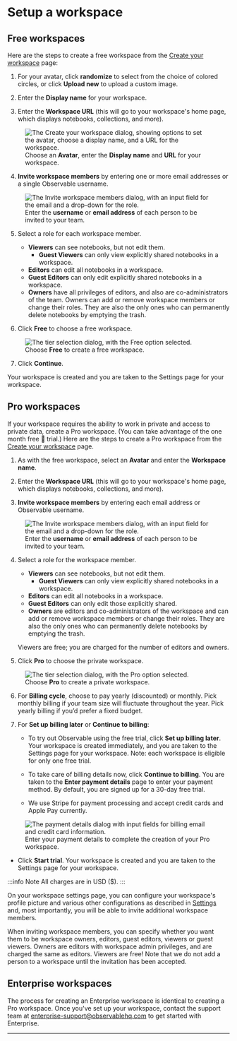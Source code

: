 # Setup a workspace

## Free workspaces

Here are the steps to create a free workspace from the [Create your workspace](https://observablehq.com/team/new) page:
1. For your avatar, click **randomize** to select from the choice of colored circles, or click **Upload new** to upload a custom image.
   
2. Enter the **Display name** for your workspace.
3. Enter the **Workspace URL** (this will go to your workspace's home page, which displays notebooks, collections, and more).
<figure>
  <img
    class="screenshot" style="max-width:450px;"
    src="/accounts-workspaces/assets/createYourTeamAvatar.png"
    alt="The Create your workspace dialog, showing options to set the avatar, choose a display name, and a URL for the workspace."
  />
  <figcaption>Choose an <b>Avatar</b>, enter the <b>Display name</b> and <b>URL</b> for your workspace.</figcaption>
</figure>

4. **Invite workspace members** by entering one or more email addresses or a single Observable username.
<figure>
  <img
    class="screenshot" style="max-width:450px;"
    src="/accounts-workspaces/assets/inviteTeamMembersFree_V2.png"
    alt="The Invite workspace members dialog, with an input field for the email and a drop-down for the role."
  />
  <figcaption>Enter the <b>username</b> or <b>email address</b> of each person to be invited to your team.</figcaption>
</figure>

5. Select a role for each workspace member. 
   - **Viewers** can see notebooks, but not edit them. 
     - **Guest Viewers** can only view explicitly shared notebooks in a workspace.
   - **Editors** can edit all notebooks in a workspace. 
    - **Guest Editors** can only edit explicitly shared notebooks in a workspace.
   - **Owners** have all privileges of editors, and also are co-administrators of the team. Owners can add or remove workspace members or change their roles. They are also the only ones who can permanently delete notebooks by emptying the trash.
   
6. Click **Free** to choose a free workspace.
<figure>
  <img
    class="screenshot" style="max-width:450px;"
    src="/accounts-workspaces/assets/tiers-free.png"
    alt="The tier selection dialog, with the Free option selected."
  />
  <figcaption>Choose <b>Free</b> to create a free workspace.</figcaption>
</figure>

7. Click **Continue**.

Your workspace is created and you are taken to the Settings page for your workspace.

## Pro workspaces
If your workspace requires the ability to work in private and access to private data, create a Pro workspace. (You can take advantage of the one month free 🎉 trial.) Here are the steps to create a Pro workspace from the [Create your workspace](https://observablehq.com/team/new) page.

1. As with the free workspace, select an **Avatar** and enter the **Workspace name**.
  
2. Enter the **Workspace URL** (this will go to your workspace's home page, which displays notebooks, collections, and more).

3. **Invite workspace members** by entering each email address or Observable username.
<figure>
  <img
    class="screenshot" style="max-width:450px;"
    src="/accounts-workspaces/assets/inviteTeamMembersFree_V2.png"
    alt="The Invite workspace members dialog, with an input field for the email and a drop-down for the role."
  />
  <figcaption>Enter the <b>username</b> or <b>email address</b> of each person to be invited to your team.</figcaption>
</figure>

4. Select a role for the workspace member.
   - **Viewers** can see notebooks, but not edit them. 
     - **Guest Viewers** can only view explicitly shared notebooks in a workspace.
   - **Editors** can edit all notebooks in a workspace. 
    - **Guest Editors** can only edit those explicitly shared. 
   - **Owners** are editors and co-administrators of the workspace and can add or remove workspace members or change their roles. They are also the only ones who can permanently delete notebooks by emptying the trash.
   
   Viewers are free; you are charged for the number of editors and owners.

5. Click **Pro** to choose the private workspace.

<figure>
  <img
    class="screenshot" style="max-width:450px;"
    src="/accounts-workspaces/assets/tiers-pro.png"
    alt="The tier selection dialog, with the Pro option selected."
  />
  <figcaption>Choose <b>Pro</b> to create a private workspace.</figcaption>
</figure>

6. For **Billing cycle**, choose to pay yearly (discounted) or monthly. Pick monthly billing if your team size will fluctuate throughout the year. Pick yearly billing if you’d prefer a fixed budget.

7. For **Set up billing later** or **Continue to billing**:
   - To try out Observable using the free trial, click **Set up billing later**. Your workspace is created immediately, and you are taken to the Settings page for your workspace. Note: each workspace is eligible for only one free trial.

    - To take care of billing details now, click **Continue to billing**. You are taken to the **Enter payment details** page to enter your payment method. By default, you are signed up for a 30-day free trial.

    - We use Stripe for payment processing and accept credit cards and Apple Pay currently. 

<figure>
  <img
    class="screenshot" style="max-width:450px;"
    src="/accounts-workspaces/assets/payment.png"
    alt="The payment details dialog with input fields for billing email and credit card information."
  />
  <figcaption>Enter your payment details to complete the creation of your Pro workspace.</figcaption>
</figure>

- Click **Start trial**. Your workspace is created and you are taken to the Settings page for your workspace.

:::info Note
All charges are in USD ($).
:::

On your workspace settings page, you can configure your workspace's profile picture and various other configurations as described in [Settings](https://observablehq.com/@observablehq/settings) and, most importantly, you will be able to invite additional workspace members.

When inviting workspace members, you can specify whether you want them to be workspace owners, editors, guest editors, viewers or guest viewers. Owners are editors with workspace admin privileges, and are charged the same as editors.  Viewers are free! Note that we do not add a person to a workspace until the invitation has been accepted.

## Enterprise workspaces

The process for creating an Enterprise workspace is identical to creating a Pro workspace. Once you've set up your workspace, contact the support team at [enterprise-support@observablehq.com](mailto:enterprise-support@observablehq.com) to get started with Enterprise.

---
